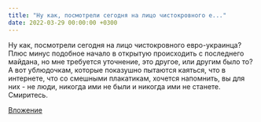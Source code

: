 ```yaml
---
title: "Ну как, посмотрели сегодня на лицо чистокровного е..."
date: 2022-03-29 00:00:00 +0300
---
```


Ну как, посмотрели сегодня на лицо чистокровного евро-украинца? Плюс минус подобное начало в открытую происходить с последнего майдана, но мне требуется уточнение, это другое, или другим было то?
А вот ублюдочкам, которые показушно пытаются каяться, что в интернете, что со смешными плакатикам, хочется напомнить, вы для них - не люди, никогда ими не были и никогда ими не станете. Смиритесь.

[Вложение](/assets/vk_photos/4/pcqTlcMAUpA.jpg)
